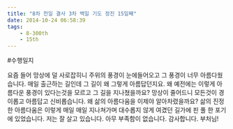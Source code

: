 ```yaml
---
title: "8차 천일 결사 3차 백일 기도 정진 15일째"
date: 2014-10-24 06:58:39
tags:
    - 8-300th
    - 15th
---
```


#수행일지

요즘 들어 망상에 덜 사로잡히니 주위의 풍경이 눈에들어오고 그 풍경이 너무 아름다웠습니다. 매일 출근하는 길인데 그 길이 왜 그렇게 아름답던지요. 왜 예전에는 이렇게 아름다운 풍경이 있다는것을 모르고 그 길을 지나쳤을까요? 망상이 줄어드니 모든것이 경이롭고 아름답고 신비롭습니다. 왜 삶의 아름다움을 이제야 알아차렸을까요? 삶의 진정한 아름다움은 이렇게 매일 매일 지나쳐가며 대수롭지 않게 여겼던 길가에 핀 풀 한 포기에 있었습니다. 저는 잘 살고 있습니다. 아무 부족함이 없습니다. 감사합니다. 부처님!
